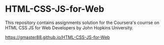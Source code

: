 # HTML-CSS-JS-for-Web


This repository contains assignments solution for the Coursera's courrse on HTML CSS JS for Web Developers by John Hopkins University.



https://gmaster88.github.io/HTML-CSS-JS-for-Web
